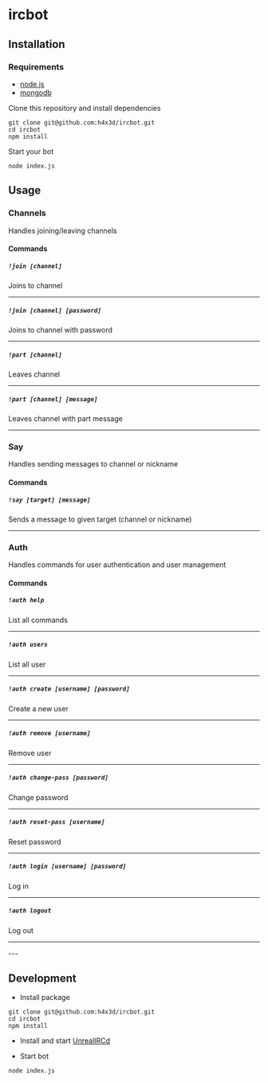# ircbot

## Installation
### Requirements
* [node.js](http://nodejs.org/)
* [mongodb](http://www.mongodb.org/downloads)

Clone this repository and install dependencies
```
git clone git@github.com:h4x3d/ircbot.git
cd ircbot
npm install
```

Start your bot
```
node index.js
```

## Usage

### Channels
Handles joining/leaving channels

#### Commands

##### `!join [channel]`

Joins to channel
<hr>

##### `!join [channel] [password]`

Joins to channel with password
<hr>

##### `!part [channel]`

Leaves channel
<hr>

##### `!part [channel] [message]`

Leaves channel with part message
<hr>

### Say
Handles sending messages to channel or nickname

#### Commands

##### `!say [target] [message]`

Sends a message to given target (channel or nickname)
<hr>

### Auth
Handles commands for user authentication and user management

#### Commands

##### `!auth help`

List all commands
<hr>

##### `!auth users`

List all user
<hr>

##### `!auth create [username] [password]`

Create a new user
<hr>

##### `!auth remove [username]`

Remove user
<hr>

##### `!auth change-pass [password]`

Change password
<hr>

##### `!auth reset-pass [username]`

Reset password
<hr>

##### `!auth login [username] [password]`

Log in
<hr>

##### `!auth logout`

Log out
<hr>
---

## Development

* Install package
```
git clone git@github.com:h4x3d/ircbot.git
cd ircbot
npm install
```

* Install and start [UnrealIRCd](http://www.unrealircd.com/)

* Start bot
```
node index.js
```
